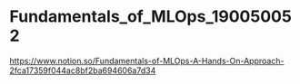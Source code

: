 # Fundamentals_of_MLOps_190050052
https://www.notion.so/Fundamentals-of-MLOps-A-Hands-On-Approach-2fca17359f044ac8bf2ba694606a7d34

